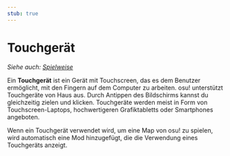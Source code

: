 ```yaml
---
stub: true
---
```


# Touchgerät

*Siehe auch: [Spielweise](/wiki/Play_style)*

Ein **Touchgerät** ist ein Gerät mit Touchscreen, das es dem Benutzer ermöglicht, mit den Fingern auf dem Computer zu arbeiten. osu! unterstützt Touchgeräte von Haus aus. Durch Antippen des Bildschirms kannst du gleichzeitig zielen und klicken. Touchgeräte werden meist in Form von Touchscreen-Laptops, hochwertigeren Grafiktabletts oder Smartphones angeboten.

Wenn ein Touchgerät verwendet wird, um eine Map von osu! zu spielen, wird automatisch eine Mod hinzugefügt, die die Verwendung eines Touchgeräts anzeigt.
